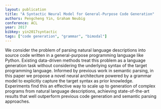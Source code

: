 ```yaml
---
layout: publication
title: "A Syntactic Neural Model for General-Purpose Code Generation"
authors: Pengcheng Yin, Graham Neubig
conference: ACL
year: 2017
bibkey: yin2017syntactic
tags: ["code generation", "grammar", "bimodal"]
---
```

We consider the problem of parsing natural language descriptions into source code
written in a general-purpose programming
language like Python. Existing data-driven methods treat this problem as a language generation task without considering
the underlying syntax of the target programming language. Informed by previous work in semantic parsing, in this paper we propose a novel neural architecture
powered by a grammar model to explicitly
capture the target syntax as prior knowledge. Experiments find this an effective
way to scale up to generation of complex
programs from natural language descriptions, achieving state-of-the-art results that
well outperform previous code generation
and semantic parsing approaches.
